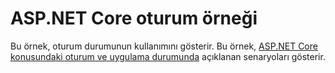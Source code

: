 # <a name="aspnet-core-session-sample"></a>ASP.NET Core oturum örneği

Bu örnek, oturum durumunun kullanımını gösterir. Bu örnek, [ASP.NET Core konusundaki oturum ve uygulama durumunda](https://docs.microsoft.com/aspnet/core/fundamentals/app-state) açıklanan senaryoları gösterir.
